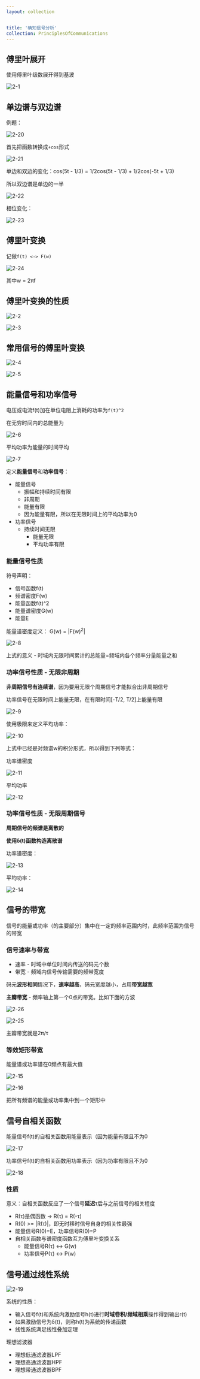 ```yaml
---
layout: collection


title: '确知信号分析'
collection: PrinciplesOfCommunications
---
```



## 傅里叶展开

使用傅里叶级数展开得到基波

![2-1](./_img/2-1.jpg)

## 单边谱与双边谱

例题：

![2-20](./_img/2-20.png)

首先把函数转换成`+cos`形式

![2-21](./_img/2-21.png)

单边和双边的变化：cos(5t - 1/3) = 1/2cos(5t - 1/3) + 1/2cos(-5t + 1/3)

所以双边谱是单边的一半

![2-22](./_img/2-22.png)

相位变化：

![2-23](./_img/2-23.png)

## 傅里叶变换

记做`f(t) <-> F(w)`

![2-24](./_img/2-24.png)

其中w = 2πf

## 傅里叶变换的性质

![2-2](./_img/2-2.png)

![2-3](./_img/2-3.png)

## 常用信号的傅里叶变换

![2-4](./_img/2-4.png)

![2-5](./_img/2-5.png)

## 能量信号和功率信号

电压或电流f(t)加在单位电阻上消耗的功率为`f(t)^2`

在无穷时间内的总能量为

![2-6](./_img/2-6.png)

平均功率为能量的时间平均

![2-7](./_img/2-7.png)

定义**能量信号**和**功率信号**：
- 能量信号
	- 振幅和持续时间有限
	- 非周期
	- 能量有限
	- 因为能量有限，所以在无限时间上的平均功率为0
- 功率信号
  - 持续时间无限
	- 能量无限
	- 平均功率有限

### 能量信号性质

符号声明：
- 信号函数f(t)
- 频谱密度F(w)
- 能量函数f(t)^2
- 能量谱密度G(w)
- 能量E

能量谱密度定义： G(w) = |F(w)<sup>2</sup>|

![2-8](./_img/2-8.png)

上式的意义 - 时域内无限时间累计的总能量=频域内各个频率分量能量之和

### 功率信号性质 - 无限非周期

**非周期信号有连续谱**，因为要用无限个周期信号才能拟合出非周期信号

功率信号在无限时间上能量无限，在有限时间[-T/2, T/2]上能量有限

![2-9](./_img/2-9.png)

使用极限来定义平均功率：

![2-10](./_img/2-10.png)

上式中已经是对频谱w的积分形式，所以得到下列等式：

功率谱密度

![2-11](./_img/2-11.png)

平均功率

![2-12](./_img/2-12.png)

### 功率信号性质 - 无限周期信号

**周期信号的频谱是离散的**

**使用δ(t)函数构造离散谱**

功率谱密度：

![2-13](./_img/2-13.png)

平均功率：

![2-14](./_img/2-14.png)

## 信号的带宽

信号的能量或功率（的主要部分）集中在一定的频率范围内时，此频率范围为信号的带宽

### 信号速率与带宽

- 速率 - 时域中单位时间内传送的码元个数
- 带宽 - 频域内信号传输需要的频带宽度

码元**波形相同**情况下，**速率越高**，码元宽度越小，占用**带宽越宽**

**主瓣带宽** - 频率轴上第一个0点的带宽。比如下面的方波

![2-26](./_img/2-26.png)

![2-25](./_img/2-25.jpg)

主瓣带宽就是2π/τ

### 等效矩形带宽

能量谱或功率谱在0频点有最大值

![2-15](./_img/2-15.png)

![2-16](./_img/2-16.png)

把所有频谱的能量或功率集中到一个矩形中

## 信号自相关函数

能量信号f(t)的自相关函数用能量表示（因为能量有限且不为0

![2-17](./_img/2-17.png)

功率信号f(t)的自相关函数用功率表示（因为功率有限且不为0

![2-18](./_img/2-18.png)

### 性质

意义：自相关函数反应了一个信号**延迟**τ后与之前信号的相关程度

- R(τ)是偶函数 -> R(τ) = R(-τ)
- R(0) >= |R(τ)|，即无时移时信号自身的相关性最强
- 能量信号R(0)=E，功率信号R(0)=P
- 自相关函数与谱密度函数互为傅里叶变换关系
	- 能量信号R(τ) <-> G(w)
	- 功率信号P(τ) <-> P(w)

## 信号通过线性系统

![2-19](./_img/2-19.png)

系统的性质：
- 输入信号f(t)和系统内激励信号h(t)进行**时域卷积/频域相乘**操作得到输出r(t)
- 如果激励信号为δ(t)，则称h(t)为系统的传递函数
- 线性系统满足线性叠加定理

理想滤波器
- 理想低通滤波器LPF
- 理想高通滤波器HPF
- 理想带通滤波器BPF


